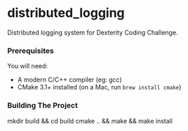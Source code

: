 # distributed_logging

Distributed logging system for Dexterity Coding Challenge.

### Prerequisites

You will need:

 * A modern C/C++ compiler (eg: gcc)
 * CMake 3.1+ installed (on a Mac, run `brew install cmake`)

### Building The Project

mkdir build && cd build
cmake .. && make && make install
